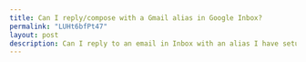```yaml
---
title: Can I reply/compose with a Gmail alias in Google Inbox?
permalink: "LUHt6bfPt47"
layout: post
description: Can I reply to an email in Inbox with an alias I have setup un my Gmail settings? Signs currently point to no, but I'd use Inbox for composing if it did.
---
```


<div class="g-post" data-href="https://plus.google.com/113687507238897607180/posts/LUHt6bfPt47"></div>